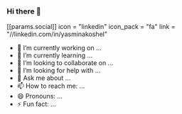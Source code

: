 ### Hi there 👋

 [[params.social]]
    icon = "linkedin"
    icon_pack = "fa"
    link = "//linkedin.com/in/yasminakoshel"

- 🔭 I’m currently working on ...
- 🌱 I’m currently learning ...
- 👯 I’m looking to collaborate on ...
- 🤔 I’m looking for help with ...
- 💬 Ask me about ...
- 📫 How to reach me: ...
- 😄 Pronouns: ...
- ⚡ Fun fact: ...

